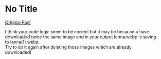 # No Title

[Original Post](https://discourse.onlinedegree.iitm.ac.in/t/161120/111)

<p>I think your code logic seem to be correct but it may be because u have downloaded twice the same image and in your output lenna.webp is saving to lenna(1).webp.<br>
Try to do it again after deleting those images which are already downloaded!</p>